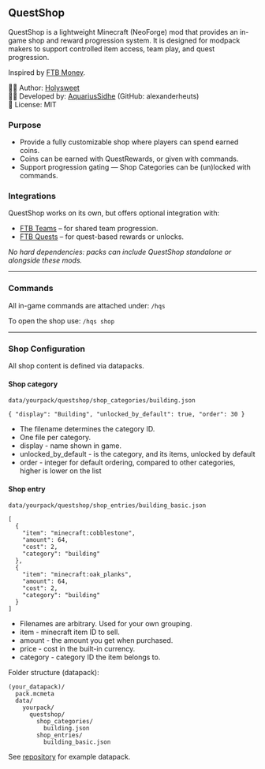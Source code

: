 ## QuestShop

QuestShop is a lightweight Minecraft (NeoForge) mod that provides an in-game shop and reward progression system.
It is designed for modpack makers to support controlled item access, team play, and quest progression.

Inspired by [FTB Money](https://www.curseforge.com/minecraft/mc-mods/ftb-money-forge).

👩‍💻 Author: [Holysweet](https://www.curseforge.com/members/holysweet/projects)  
🧑‍💻 Developed by: [AquariusSidhe](https://www.curseforge.com/members/aquariussidhe/projects) (GitHub: alexanderheuts)  
📜 License: MIT

### Purpose

* Provide a fully customizable shop where players can spend earned coins. 
* Coins can be earned with QuestRewards, or given with commands.
* Support progression gating — Shop Categories can be (un)locked with commands.

### Integrations

QuestShop works on its own, but offers optional integration with:

* [FTB Teams](https://www.curseforge.com/minecraft/mc-mods/ftb-teams-forge) – for shared team progression.
* [FTB Quests](https://www.curseforge.com/minecraft/mc-mods/ftb-quests-forge) – for quest-based rewards or unlocks. 

_No hard dependencies: packs can include QuestShop standalone or alongside these mods._

---

### Commands

All in-game commands are attached under: ```/hqs```

To open the shop use: ```/hqs shop```

---

### Shop Configuration

All shop content is defined via datapacks.

#### Shop category
```
data/yourpack/questshop/shop_categories/building.json
```

```
{ "display": "Building", "unlocked_by_default": true, "order": 30 }
```

* The filename determines the category ID. 
* One file per category.
* display - name shown in game.
* unlocked_by_default - is the category, and its items, unlocked by default
* order - integer for default ordering, compared to other categories, higher is lower on the list

#### Shop entry
```
data/yourpack/questshop/shop_entries/building_basic.json
```

```
[
  { 
    "item": "minecraft:cobblestone",
    "amount": 64, 
    "cost": 2,  
    "category": "building" 
  },
  { 
    "item": "minecraft:oak_planks",
    "amount": 64, 
    "cost": 2,  
    "category": "building" 
  }
]
```
* Filenames are arbitrary. Used for your own grouping.
* item - minecraft item ID to sell.
* amount - the amount you get when purchased. 
* price - cost in the built-in currency.
* category - category ID the item belongs to.

Folder structure (datapack):
```
(your_datapack)/
  pack.mcmeta
  data/
    yourpack/
      questshop/
        shop_categories/
          building.json
        shop_entries/
          building_basic.json
```

See [repository](https://github.com/alexanderheuts/quest-shop/tree/main/src/main/resources/datapacks/questshop_examples) for example datapack.


